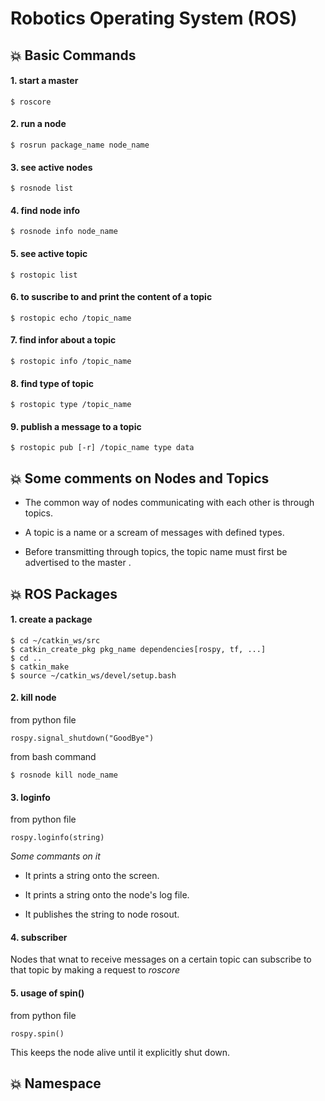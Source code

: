 # Robotics Operating System (ROS)

## :boom: Basic Commands

#### 1. start a master
```
$ roscore
```

#### 2. run a node
```
$ rosrun package_name node_name
```

#### 3. see active nodes
```
$ rosnode list
```

#### 4. find node info
```
$ rosnode info node_name
```

#### 5. see active topic
```
$ rostopic list
```

#### 6. to suscribe to and print the content of a topic
```
$ rostopic echo /topic_name
```

#### 7. find infor about a topic
```
$ rostopic info /topic_name
```

#### 8. find type of topic 
```
$ rostopic type /topic_name
```

#### 9. publish a message to a topic
```
$ rostopic pub [-r] /topic_name type data
```

## :boom: Some comments on Nodes and Topics

* The common way of nodes communicating with each other is through topics.

* A topic is a name or a scream of messages with defined types.

* Before transmitting through topics, the topic name must first be advertised to the master .

## :boom: ROS Packages

#### 1. create a package
```
$ cd ~/catkin_ws/src
$ catkin_create_pkg pkg_name dependencies[rospy, tf, ...]
$ cd ..
$ catkin_make
$ source ~/catkin_ws/devel/setup.bash
```

#### 2. kill node
from python file
```
rospy.signal_shutdown("GoodBye")
```

from bash command
```
$ rosnode kill node_name
```

#### 3. loginfo
from python file
```
rospy.loginfo(string)
```

*Some commants on it*

* It prints a string onto the screen.

* It prints a string onto the node's log file.

* It publishes the string to node rosout.

#### 4. subscriber

Nodes that wnat to receive messages on a certain topic can subscribe to that topic by making a request to *roscore*

#### 5. usage of spin()
from python file
```
rospy.spin()
```

This keeps the node alive until it explicitly shut down.

## :boom: Namespace